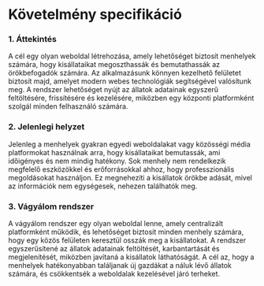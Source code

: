 # Követelmény specifikáció

### 1. Áttekintés
A cél egy olyan weboldal létrehozása, amely lehetőséget biztosít menhelyek számára, hogy kisállataikat megoszthassák és bemutathassák az örökbefogadók számára. Az alkalmazásunk könnyen kezelhető felületet biztosít majd, amelyet modern webes technológiák segítségével valósítunk meg. A rendszer lehetőséget nyújt az állatok adatainak egyszerű feltöltésére, frissítésére és kezelésére, miközben egy központi platformként szolgál minden felhasználó számára.
### 2. Jelenlegi helyzet
Jelenleg a menhelyek gyakran egyedi weboldalakat vagy közösségi média platformokat használnak arra, hogy kisállataikat bemutassák, ami időigényes és nem mindig hatékony. Sok menhely nem rendelkezik megfelelő eszközökkel és erőforrásokkal ahhoz, hogy professzionális megoldásokat használjon. Ez megnehezíti a kisállatok örökbe adását, mivel az információk nem egységesek, nehezen találhatók meg.

### 3. Vágyálom rendszer
A vágyálom rendszer egy olyan weboldal lenne, amely centralizált platformként működik, és lehetőséget biztosít minden menhely számára, hogy egy közös felületen keresztül osszák meg a kisállatokat. A rendszer egyszerűsítené az állatok adatainak feltöltését, karbantartását és megjelenítését, miközben javítaná a kisállatok láthatóságát. A cél az, hogy a menhelyek hatékonyabban találjanak új gazdákat a náluk lévő állatok számára, és csökkentsék a weboldalak kezelésével járó terheket.